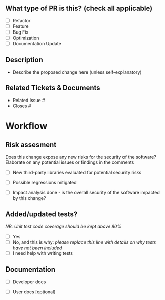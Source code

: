 <!--
     For Work In Progress Pull Requests, please use the Draft PR feature,
     see https://github.blog/2019-02-14-introducing-draft-pull-requests/ for further details.

     Before submitting a Pull Request, please ensure you've done the following:
     - 📖 Read the CardPlus Contributing Guide: <TODO: add link>
     - 👷‍♀️ Create small PRs. In most cases this will be possible.
     - ✅ Provide tests for your changes.
     - 📝 Use descriptive commit messages.
     - 📗 Update any related documentation and include any relevant screenshots.
-->

## What type of PR is this? (check all applicable)

- [ ] Refactor
- [ ] Feature
- [ ] Bug Fix
- [ ] Optimization
- [ ] Documentation Update

## Description

- Describe the proposed change here (unless self-explanatory)

## Related Tickets & Documents

- Related Issue #
- Closes #

# Workflow
## Risk assesment
Does this change expose any new risks for the security of the software? Elaborate on any potential issues or findings in the comments

- [ ] New third-party libraries evaluated for potential security risks
- [ ] Possible regressions mitigated
- [ ] Impact analysis done - is the overall security of the software impacted by this change?


## Added/updated tests?
*NB. Unit test code coverage should be kept above 80%*

- [ ] Yes
- [ ] No, and this is why: _please replace this line with details on why tests
      have not been included_
- [ ] I need help with writing tests

## Documentation
- [ ] Developer docs
- [ ] User docs [optional]

